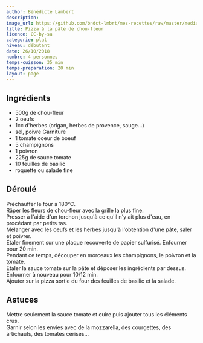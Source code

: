 ```yaml
---
author: Bénédicte Lambert
description: 
image_url: https://github.com/bndct-lmbrt/mes-recettes/raw/master/medias/pizza-chou-fleur.jpg
title: Pizza à la pâte de chou-fleur
licence: CC-by-sa
categorie: plat
niveau: débutant
date: 26/10/2018
nombre: 4 personnes
temps-cuisson: 35 min
temps-preparation: 20 min
layout: page
---
```



## Ingrédients  

* 500g de chou-fleur
* 2 oeufs
* 1cc d'herbes (origan, herbes de provence, sauge...)
* sel, poivre
Garniture  
* 1 tomate coeur de boeuf
* 5 champignons
* 1 poivron
* 225g de sauce tomate
* 10 feuilles de basilic
* roquette ou salade fine



## Déroulé 

Préchauffer le four à 180°C.  
Râper les fleurs de chou-fleur avec la grille la plus fine.  
Presser à l'aide d'un torchon jusqu'à ce qu'il n'y ait plus d'eau, en procédant par petits tas.  
Mélanger avec les oeufs et les herbes jusqu'à l'obtention d'une pâte, saler et poivrer.  
Étaler finement sur une plaque recouverte de papier sulfurisé. 
Enfourner pour 20 min.  
Pendant ce temps,  découper en morceaux les champignons, le poivron et la tomate.  
Étaler la sauce tomate sur la pâte et déposer les ingrédients par dessus.  
Enfourner à nouveau pour 10/12 min.  
Ajouter sur la pizza sortie du four des feuilles de basilic et la salade.  

## Astuces

Mettre seulement la sauce tomate et cuire puis ajouter tous les éléments crus.  
Garnir selon les envies avec de la mozzarella, des courgettes, des artichauts, des tomates cerises...  
 
